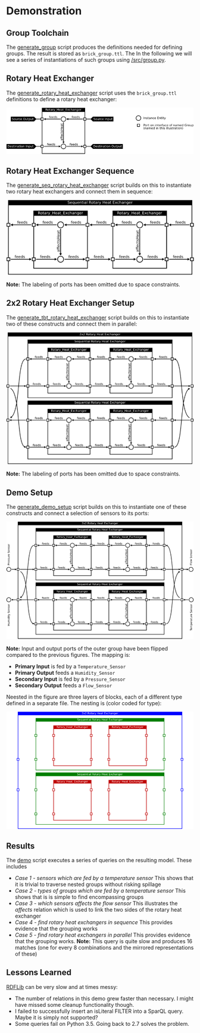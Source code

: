 # Demonstration

## Group Toolchain

The [generate_group](../src/generate_group) script produces the definitions needed for defining groups. The result is stored as `brick_group.ttl`. The In the following we will see a series of instantiations of such groups using [/src/group.py](../src/group.py).

## Rotary Heat Exchanger

The [generate_rotary_heat_exchanger](../src/generate_rotary_heat_exchanger) script uses the `brick_group.ttl` definitions to define a rotary heat exchanger:

![Rotary Heat Exchanger](figs/demo_rhx.png)

## Rotary Heat Exchanger Sequence

The [generate_seq_rotary_heat_exchanger](../src/generate_seq_rotary_heat_exchanger) script builds on this to instantiate two rotary heat exchangers and connect them in sequence:

![Rotary Heat Exchanger Sequence](figs/demo_seq_rhx.png)

**Note:** The labeling of ports has been omitted due to space constraints.

## 2x2 Rotary Heat Exchanger Setup

The [generate_tbt_rotary_heat_exchanger](../src/generate_tbt_rotary_heat_exchanger) script builds on this to instantiate two of these constructs and connect them in parallel:

![2x2 Rotary Heat Exchanger Setup](figs/demo_tbt_rhx.png)

**Note:** The labeling of ports has been omitted due to space constraints.

## Demo Setup

The [generate_demo_setup](../src/generate_demo_setup) script builds on this to instantiate one of these constructs and connect a selection of sensors to its ports:

![Demo Setup](figs/demo_context_rhx.png)

**Note:** Input and output ports of the outer group have been flipped compared to the previous figures. The mapping is:

* **Primary Input** is fed by a `Temperature_Sensor`
* **Primary Output** feeds a `Humidity_Sensor`
* **Secondary Input** is fed by a `Pressure_Sensor`
* **Secondary Output** feeds a `Flow_Sensor`

Neested in the figure are three layers of blocks, each of a different type defined in a separate file. The nesting is (color coded for type):

![Demo Setup](figs/demo_nesting_rhx.png)

## Results

The [demo](../src/demo) script executes a series of queries on the resulting model. These includes

* *Case 1 - sensors which are fed by a temperature sensor* This shows that it is trivial to traverse nested groups without risking spillage
* *Case 2 - types of groups which are fed by a temperature sensor* This shows that is is simple to find encompassing groups
* *Case 3 - which sensors affects the flow sensor* This illustrates the *affects* relation which is used to link the two sides of the rotary heat exchanger
* *Case 4 - find rotary heat exchangers in sequence* This provides evidence that the grouping works
* *Case 5 - find rotary heat exchangers in parallel* This provides evidence that the grouping works. **Note:** This query is quite slow and produces 16 matches (one for every 8 combinations and the mirrored representations of these)

## Lessons Learned

[RDFLib](https://github.com/RDFLib/rdflib) can be very slow and at times messy:

* The number of relations in this demo grew faster than necessary. I might have missed some cleanup functionality though.
* I failed to successfully insert an isLiteral FILTER into a SparQL query. Maybe it is simply not supported?
* Some queries fail on Python 3.5. Going back to 2.7 solves the problem.

